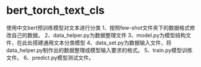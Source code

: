 # bert_torch_text_cls
使用中文bert预训练模型对文本进行分类
1、按照few-shot文件夹下的数据格式修改自己的数据。
2、data_helper.py为数据整理文件
3、model.py为模型结构文件，在此处搭建通用文本分类模型
4、data_set.py为数据输入文件，将data_helper.py制作出的数据整理成模型输入要求的格式。
5、train.py模型训练文件。
6、predict.py模型测试文件。
